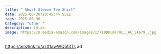 ```yaml
---
title: " Short Sleeve Tee Shirt"
date: 2025-06-30T10:45:44.951Z
tags: 2025-06-30
Category: "other "
description: 14.xx
image: https://m.media-amazon.com/images/I/718DKumF7nL._AC_SX679_.jpg
---
```

https://amzlink.to/az01awWQ5t3Ts ad
